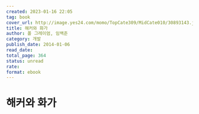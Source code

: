 ```yaml
---
created: 2023-01-16 22:05
tag: book
cover_url: http://image.yes24.com/momo/TopCate309/MidCate010/30893143.jpg
title: 해커와 화가
author: 폴 그레이엄, 임백준
category: 개발
publish_date: 2014-01-06
read_date:
total_page: 364
status: unread
rate:
format: ebook
---
```


# 해커와 화가
